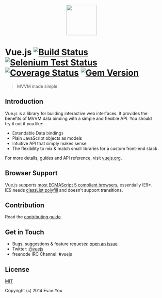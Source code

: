 <p align="center"><a href="http://vuejs.org" target="_blank"><img width="100"src="http://vuejs.org/images/logo.png"></a></p>

# Vue.js [![Build Status](https://travis-ci.org/yyx990803/vue.png?branch=master)](https://travis-ci.org/yyx990803/vue) [![Selenium Test Status](https://saucelabs.com/buildstatus/vuejs)](https://saucelabs.com/u/vuejs) [![Coverage Status](https://coveralls.io/repos/yyx990803/vue/badge.png)](https://coveralls.io/r/yyx990803/vue) [![Gem Version](https://badge.fury.io/rb/vuejs-rails.png)](http://badge.fury.io/rb/vuejs-rails)

> MVVM made simple.

## Introduction

Vue.js is a library for building interactive web interfaces. It provides the benefits of MVVM data binding with a simple and flexible API. You should try it out if you like:

- Extendable Data bindings
- Plain JavaScript objects as models
- Intuitive API that simply makes sense
- The flexibility to mix & match small libraries for a custom front-end stack

For more details, guides and API reference, visit [vuejs.org](http://vuejs.org).

## Browser Support

Vue.js supports [most ECMAScript 5 compliant browsers](https://saucelabs.com/u/vuejs), essentially IE9+. IE9 needs [classList polyfill](https://github.com/remy/polyfills/blob/master/classList.js) and doesn't support transitions.

## Contribution

Read the [contributing guide](https://github.com/yyx990803/vue/blob/master/CONTRIBUTING.md).

## Get in Touch

- Bugs, suggestions & feature requests: [open an issue](https://github.com/yyx990803/vue/issues)
- Twitter: [@vuejs](https://twitter.com/vuejs)
- freenode IRC Channel: #vuejs

## License

[MIT](http://opensource.org/licenses/MIT)

Copyright (c) 2014 Evan You

